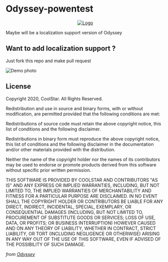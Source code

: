 # Odyssey-powentest
<center>
  <a href="#"><img src="https://i.imgur.com/hDqP9sV.png" alt="Logo"></a>
</center>

Maybe will be a localization support version of Odyssey

## Want to add localization support ?
Just fork this repo and make pull request 

![Demo photo][1]

## License 
Copyright 2020, CoolStar. All Rights Reserved.

Redistribution and use in source and binary forms, with or without modification, are permitted provided that the following conditions are met:

Redistributions of source code must retain the above copyright notice, this list of conditions and the following disclaimer.

Redistributions in binary form must reproduce the above copyright notice, this list of conditions and the following disclaimer in the documentation and/or other materials provided with the distribution.

Neither the name of the copyright holder nor the names of its contributors may be used to endorse or promote products derived from this software without specific prior written permission.

THIS SOFTWARE IS PROVIDED BY COOLSTAR AND CONTRIBUTORS "AS IS" AND ANY EXPRESS OR IMPLIED WARRANTIES, INCLUDING, BUT NOT LIMITED TO, THE IMPLIED WARRANTIES OF MERCHANTABILITY AND FITNESS FOR A PARTICULAR PURPOSE ARE DISCLAIMED. IN NO EVENT SHALL THE COPYRIGHT HOLDER OR CONTRIBUTORS BE LIABLE FOR ANY DIRECT, INDIRECT, INCIDENTAL, SPECIAL, EXEMPLARY, OR CONSEQUENTIAL DAMAGES (INCLUDING, BUT NOT LIMITED TO, PROCUREMENT OF SUBSTITUTE GOODS OR SERVICES; LOSS OF USE, DATA, OR PROFITS; OR BUSINESS INTERRUPTION) HOWEVER CAUSED AND ON ANY THEORY OF LIABILITY, WHETHER IN CONTRACT, STRICT LIABILITY, OR TORT (INCLUDING NEGLIGENCE OR OTHERWISE) ARISING IN ANY WAY OUT OF THE USE OF THIS SOFTWARE, EVEN IF ADVISED OF THE POSSIBILITY OF SUCH DAMAGE.

*from [Odyssey](https://github.com/Odyssey-Team/Odyssey)*








[1]:https://github.com/powenn/Odyssey-powentest/blob/main/photos/01.png
